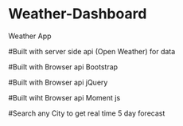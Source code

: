 # Weather-Dashboard
Weather App 

#Built with server side api (Open Weather) for data 

#Built with Browser api Bootstrap

#Built with Browser api jQuery

#Built wiht Browser api Moment js 

#Search any City to get real time 5 day forecast
